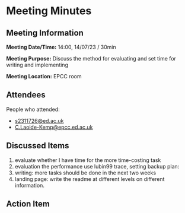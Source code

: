 # Meeting Minutes

## Meeting Information

**Meeting Date/Time:**
14:00, 14/07/23 / 30min

**Meeting Purpose:**
Discuss the method for evaluating and set time for writing and implementing

**Meeting Location:** EPCC room

## Attendees

People who attended:

- s2311726@ed.ac.uk
- C.Laoide-Kemp@epcc.ed.ac.uk

## Discussed Items

1. evaluate whether I have time for the more time-costing task
2. evaluation the performance use lubin99 trace, setting backup plan: 
3. writing: more tasks should be done in the next two weeks
4. landing page: write the readme at different levels on different information.

## Action Item



